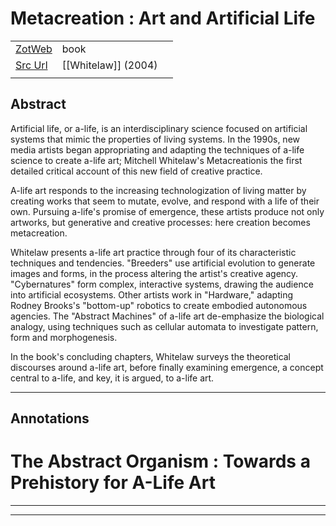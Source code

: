 
# Metacreation : Art and Artificial Life



|       |       |       |
|  ---  |  ---  |  ---  |
|   [ZotWeb](http://zotero.org/users/180474/items/XKNF5R5M)    | book      |       |
|   [Src Url](undefined)    |  [[Whitelaw]] (2004)     |       |
|       |       |       |


## Abstract

Artificial life, or a-life, is an interdisciplinary science focused on artificial systems that mimic the properties of living systems. In the 1990s, new media artists began appropriating and adapting the techniques of a-life science to create a-life art; Mitchell Whitelaw's Metacreationis the first detailed critical account of this new field of creative practice.

A-life art responds to the increasing technologization of living matter by creating works that seem to mutate, evolve, and respond with a life of their own. Pursuing a-life's promise of emergence, these artists produce not only artworks, but generative and creative processes: here creation becomes metacreation.

Whitelaw presents a-life art practice through four of its characteristic techniques and tendencies. "Breeders" use artificial evolution to generate images and forms, in the process altering the artist's creative agency. "Cybernatures" form complex, interactive systems, drawing the audience into artificial ecosystems. Other artists work in "Hardware," adapting Rodney Brooks's "bottom-up" robotics to create embodied autonomous agencies. The "Abstract Machines" of a-life art de-emphasize the biological analogy, using techniques such as cellular automata to investigate pattern, form and morphogenesis.

In the book's concluding chapters, Whitelaw surveys the theoretical discourses around a-life art, before finally examining emergence, a concept central to a-life, and key, it is argued, to a-life art.

----

## Annotations

The Abstract Organism : Towards a Prehistory for A-Life Art
===========================================================






----

----

